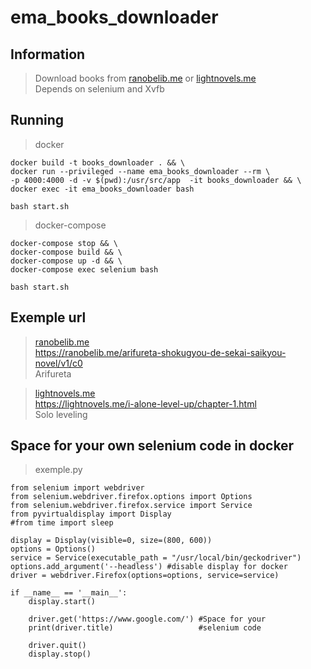 # ema_books_downloader

## Information

> Download books from [ranobelib.me](https://ranobelib.me/) or [lightnovels.me](https://lightnovels.me/) \
> Depends on selenium and Xvfb


## Running

> docker

```
docker build -t books_downloader . && \
docker run --privileged --name ema_books_downloader --rm \
-p 4000:4000 -d -v $(pwd):/usr/src/app  -it books_downloader && \
docker exec -it ema_books_downloader bash
```
```
bash start.sh
```

> docker-compose

```
docker-compose stop && \
docker-compose build && \
docker-compose up -d && \
docker-compose exec selenium bash
```
```
bash start.sh
```



## Exemple url

> [ranobelib.me](https://ranobelib.me/) \
>https://ranobelib.me/arifureta-shokugyou-de-sekai-saikyou-novel/v1/c0 \
>Arifureta


> [lightnovels.me](https://lightnovels.me/) \
>https://lightnovels.me/i-alone-level-up/chapter-1.html \
>Solo leveling

## Space for your own selenium code in docker
>exemple.py

```
from selenium import webdriver
from selenium.webdriver.firefox.options import Options
from selenium.webdriver.firefox.service import Service
from pyvirtualdisplay import Display
#from time import sleep

display = Display(visible=0, size=(800, 600))
options = Options()
service = Service(executable_path = "/usr/local/bin/geckodriver")
options.add_argument('--headless') #disable display for docker
driver = webdriver.Firefox(options=options, service=service)

if __name__ == '__main__':
    display.start()

    driver.get('https://www.google.com/') #Space for your
    print(driver.title)                   #selenium code

    driver.quit()
    display.stop()
```